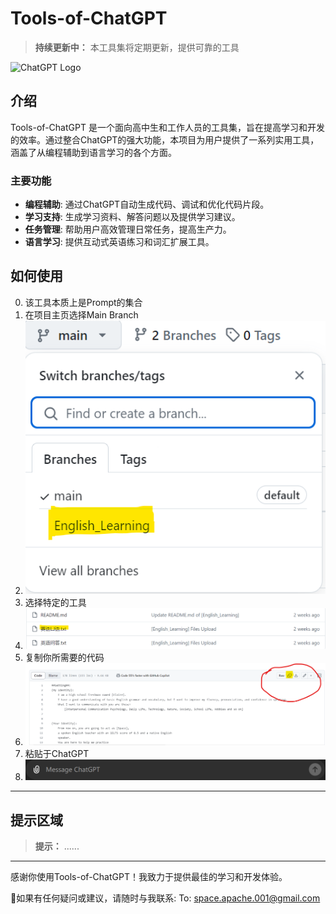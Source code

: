 # Tools-of-ChatGPT

> **持续更新中：** 本工具集将定期更新，提供可靠的工具

![ChatGPT Logo](https://upload.wikimedia.org/wikipedia/commons/0/04/ChatGPT_logo.svg)

## 介绍

Tools-of-ChatGPT 是一个面向高中生和工作人员的工具集，旨在提高学习和开发的效率。通过整合ChatGPT的强大功能，本项目为用户提供了一系列实用工具，涵盖了从编程辅助到语言学习的各个方面。

### 主要功能

- **编程辅助**: 通过ChatGPT自动生成代码、调试和优化代码片段。
- **学习支持**: 生成学习资料、解答问题以及提供学习建议。
- **任务管理**: 帮助用户高效管理日常任务，提高生产力。
- **语言学习**: 提供互动式英语练习和词汇扩展工具。

## 如何使用

0. 该工具本质上是Prompt的集合
1. 在项目主页选择Main Branch
2. ![Usage_1](./images/Usage_1.png)
3. 选择特定的工具
4. ![Usage_2](./images/Usage_2.png)
5. 复制你所需要的代码
6. ![Usage_3](./images/Usage_3.png)
7. 粘贴于ChatGPT
8. ![Usage_4](./images/Usage_4.png)

---

## 提示区域

> **提示：** ......

---

感谢你使用Tools-of-ChatGPT！我致力于提供最佳的学习和开发体验。

📧如果有任何疑问或建议，请随时与我联系:
To: <space.apache.001@gmail.com>

